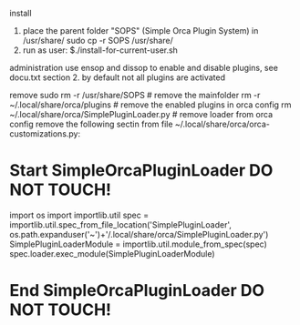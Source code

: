 install
1. place the parent folder "SOPS" (Simple Orca Plugin System) in /usr/share/
sudo cp -r SOPS /usr/share/
2. run as user:
$./install-for-current-user.sh

administration
use ensop and dissop to enable and disable plugins, see docu.txt section 2.
by default not all plugins are activated

remove
sudo rm -r /usr/share/SOPS # remove the mainfolder
rm -r ~/.local/share/orca/plugins # remove the enabled plugins in orca config
rm ~/.local/share/orca/SimplePluginLoader.py # remove loader from orca config
remove the following sectin from file ~/.local/share/orca/orca-customizations.py:
# Start SimpleOrcaPluginLoader DO NOT TOUCH!
import os
import importlib.util
spec = importlib.util.spec_from_file_location('SimplePluginLoader', os.path.expanduser('~')+'/.local/share/orca/SimplePluginLoader.py')
SimplePluginLoaderModule = importlib.util.module_from_spec(spec)
spec.loader.exec_module(SimplePluginLoaderModule)
# End SimpleOrcaPluginLoader DO NOT TOUCH!

